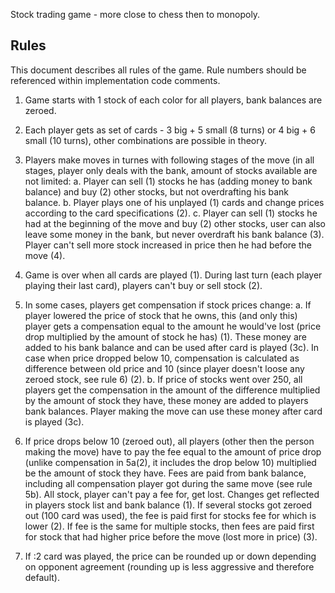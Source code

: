 Stock trading game - more close to chess then to monopoly.

## Rules

This document describes all rules of the game. Rule numbers should be referenced within implementation code comments.

1. Game starts with 1 stock of each color for all players, bank balances are zeroed.

2. Each player gets as set of cards - 3 big + 5 small (8 turns) or 4 big + 6 small (10 turns), other combinations are possible in theory.

3. Players make moves in turnes with following stages of the move (in all stages, player only deals with the bank, amount of stocks available are not limited:
	a. Player can sell (1) stocks he has (adding money to bank balance) and buy (2) other stocks, but not overdrafting his bank balance.
	b. Player plays one of his unplayed (1) cards and change prices according to the card specifications (2).
	c. Player can sell (1) stocks he had at the beginning of the move and buy (2) other stocks, user can also leave some money in the bank, but never overdraft his bank balance (3). Player can't sell more stock increased in price then he had before the move (4).
4. Game is over when all cards are played (1). During last turn (each player playing their last card), players can't buy or sell stock (2).

5. In some cases, players get compensation if stock prices change:
	a. If player lowered the price of stock that he owns, this (and only this) player gets a compensation equal to the amount he would've lost (price drop multiplied by the amount of stock he has) (1). These money are added to his bank balance and can be used after card is played (3c). In case when price dropped below 10, compensation is calculated as difference between old price and 10 (since player doesn't loose any zeroed stock, see rule 6) (2).
	b. If price of stocks went over 250, all players get the compensation in the amount of the difference multiplied by the amount of stock they have, these money are added to players bank balances. Player making the move can use these money after card is played (3c).

6. If price drops below 10 (zeroed out), all players (other then the person making the move) have to pay the fee equal to the amount of price drop (unlike compensation in 5a(2), it includes the drop below 10) multiplied be the amount of stock they have. Fees are paid from bank balance, including all compensation player got during the same move (see rule 5b). All stock, player can't pay a fee for, get lost. Changes get reflected in players stock list and bank balance (1). If several stocks got zeroed out (100 card was used), the fee is paid first for stocks fee for which is lower (2). If fee is the same for multiple stocks, then fees are paid first for stock that had higher price before the move (lost more in price) (3).

7. If :2 card was played, the price can be rounded up or down depending on opponent agreement (rounding up is less aggressive and therefore default).
